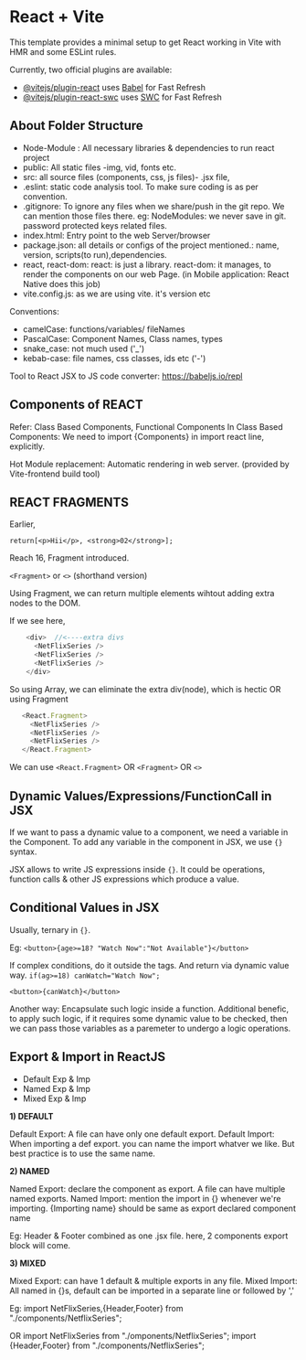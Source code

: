 # React + Vite

This template provides a minimal setup to get React working in Vite with HMR and some ESLint rules.

Currently, two official plugins are available:

- [@vitejs/plugin-react](https://github.com/vitejs/vite-plugin-react/blob/main/packages/plugin-react/README.md) uses [Babel](https://babeljs.io/) for Fast Refresh
- [@vitejs/plugin-react-swc](https://github.com/vitejs/vite-plugin-react-swc) uses [SWC](https://swc.rs/) for Fast Refresh


## About Folder Structure

* Node-Module : All necessary libraries & dependencies to run react project
* public: All static files -img, vid, fonts etc.
* src: all source files (components, css, js files)- .jsx file,
* .eslint: static code analysis tool. To make sure coding is as per convention.
* .gitignore: To ignore any files when we share/push in the git repo. We can mention those files there. eg: NodeModules: we never save in git. password protected keys related files.
* index.html: Entry point to the web Server/browser
* package.json: all details or configs of the project mentioned.: name, version, scripts(to run),dependencies.
* react, react-dom: react: is just a library. react-dom: it manages, to render the components on our web Page.
(in Mobile application: React Native does this job)
* vite.config.js: as we are using vite. it's version etc

Conventions:
* camelCase: functions/variables/ fileNames
* PascalCase: Component Names, Class names, types 
* snake_case: not much used ('_')
* kebab-case: file names, css classes, ids etc ('-')

Tool to React JSX to JS code converter: https://babeljs.io/repl

## Components of REACT

Refer: Class Based Components, Functional Components
In Class Based Components: We need to import {Components} in import react line, explicitly.

Hot Module replacement: Automatic rendering in web server. (provided by Vite-frontend build tool)

## REACT FRAGMENTS

Earlier, 

`return[<p>Hii</p>, <strong>02</strong>];`

Reach 16, Fragment introduced. 

 `<Fragment>` or `<>` (shorthand version)
 
 Using Fragment, we can return multiple elements wihtout adding extra nodes to the DOM.

If we see here,
```javascript
    <div>  //<----extra divs
      <NetFlixSeries /> 
      <NetFlixSeries />
      <NetFlixSeries />
    </div> 
 ````

 So using Array, we can eliminate the extra div(node), which is hectic OR using Fragment

 ```javascript
    <React.Fragment>
      <NetFlixSeries /> 
      <NetFlixSeries />
      <NetFlixSeries />
    </React.Fragment>
 ```
 We can use `<React.Fragment>` OR `<Fragment>` OR `<>`


 ## Dynamic Values/Expressions/FunctionCall in JSX

 If we want to pass a dynamic value to a component, we need a variable in the Component.
 To add any variable in the component in JSX, we use `{}` syntax.
 
 JSX allows to write JS expressions inside `{}`.
 It could be operations, function calls & other JS expressions which produce a value.
 
 ## Conditional Values in JSX
 Usually, ternary in `{}`.
 
 Eg: 
 `<button>{age>=18? "Watch Now":"Not Available"}</button>`

If complex conditions, 
do it outside the tags. And return via dynamic value way.
`if(ag>=18) canWatch="Watch Now";`

`<button>{canWatch}</button>`

Another way: Encapsulate such logic inside a function. 
Additional benefic, to apply such logic, if it requires some dynamic value to be checked, then we can pass those variables as a paremeter to undergo a logic operations.


## Export & Import in ReactJS
* Default Exp & Imp
* Named Exp & Imp
* Mixed Exp & Imp


**1) DEFAULT**

Default Export: A file can have only one default export.
Default Import: When importing a def export. you can name the import whatver we like.
But best practice is to use the same name.


**2) NAMED**

Named Export: declare the component as export. A file can have multiple named exports.
Named Import: mention the import in {} whenever we're importing.
        {Importing name} should be same as export declared component name

Eg: Header & Footer combined as one .jsx file. here, 2 components export block will come.


**3) MIXED**

Mixed Export: can have 1 default & multiple exports in any file.
Mixed Import: All named in {}s, default can be imported in a separate line or followed by ','

Eg:
import NetFlixSeries,{Header,Footer} from "./components/NetflixSeries";

OR
import NetFlixSeries from "./omponents/NetflixSeries";
import {Header,Footer} from "./components/NetflixSeries";
